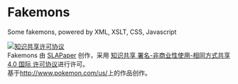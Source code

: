 Fakemons
========

Some fakemons, powered by XML, XSLT, CSS, Javascript

<a rel="license" href="http://creativecommons.org/licenses/by-nc-sa/4.0/"><img alt="知识共享许可协议" style="border-width:0" src="http://i.creativecommons.org/l/by-nc-sa/4.0/88x31.png" /></a><br /><span xmlns:dct="http://purl.org/dc/terms/" href="http://purl.org/dc/dcmitype/Dataset" property="dct:title" rel="dct:type">Fakemons</span> 由 <a xmlns:cc="http://creativecommons.org/ns#" href="https://github.com/SLAPaper/Fakemons" property="cc:attributionName" rel="cc:attributionURL">SLAPaper</a> 创作，采用 <a rel="license" href="http://creativecommons.org/licenses/by-nc-sa/4.0/">知识共享 署名-非商业性使用-相同方式共享 4.0 国际 许可协议</a>进行许可。<br />基于<a xmlns:dct="http://purl.org/dc/terms/" href="http://www.pokemon.com/us/" rel="dct:source">http://www.pokemon.com/us/</a>上的作品创作。
